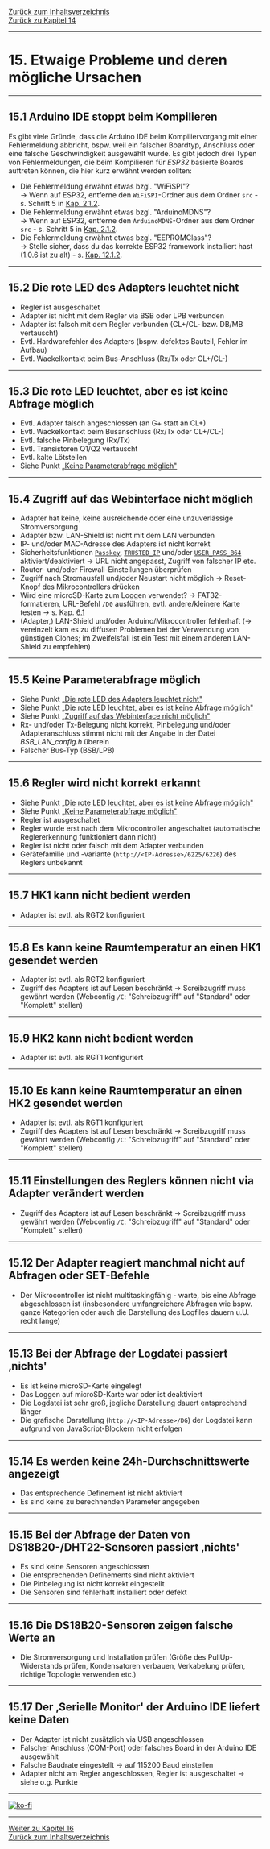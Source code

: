 [Zurück zum Inhaltsverzeichnis](inhaltsverzeichnis.md)  
[Zurück zu Kapitel 14](kap14.md)  
    
---
    
# 15. Etwaige Probleme und deren mögliche Ursachen
---
   
## 15.1 Arduino IDE stoppt beim Kompilieren  
Es gibt viele Gründe, dass die Arduino IDE beim Kompiliervorgang mit einer Fehlermeldung abbricht, bspw. weil ein falscher Boardtyp, Anschluss oder eine falsche Geschwindigkeit ausgewählt wurde. Es gibt jedoch drei Typen von Fehlermeldungen, die beim Kompilieren für *ESP32* basierte Boards auftreten können, die hier kurz erwähnt werden sollten:  
- Die Fehlermeldung erwähnt etwas bzgl. "WiFiSPI"?  
→ Wenn auf ESP32, entferne den `WiFiSPI`-Ordner aus dem Ordner `src` - s. Schritt 5 in [Kap. 2.1.2](kap02.md#212-installation-auf-dem-esp32).
- Die Fehlermeldung erwähnt etwas bzgl. "ArduinoMDNS"?  
→ Wenn auf ESP32, entferne den `ArduinoMDNS`-Ordner aus dem Ordner `src` - s. Schritt 5 in [Kap. 2.1.2](kap02.md#212-installation-auf-dem-esp32).
- Die Fehlermeldung erwähnt etwas bzgl. "EEPROMClass"?  
→ Stelle sicher, dass du das korrekte ESP32 framework installiert hast (1.0.6 ist zu alt) - s. [Kap. 12.1.2](kap12.md#1212-esp32).  
  
---
  
## 15.2 Die rote LED des Adapters leuchtet nicht

- Regler ist ausgeschaltet
- Adapter ist nicht mit dem Regler via BSB oder LPB verbunden
- Adapter ist falsch mit dem Regler verbunden (CL+/CL- bzw. DB/MB vertauscht)
- Evtl. Hardwarefehler des Adapters (bspw. defektes Bauteil, Fehler im Aufbau)
- Evtl. Wackelkontakt beim Bus-Anschluss (Rx/Tx oder CL+/CL-)  
    
---
    
## 15.3 Die rote LED leuchtet, aber es ist keine Abfrage möglich

- Evtl. Adapter falsch angeschlossen (an G+ statt an CL+)
- Evtl. Wackelkontakt beim Busanschluss (Rx/Tx oder CL+/CL-)
- Evtl. falsche Pinbelegung (Rx/Tx)
- Evtl. Transistoren Q1/Q2 vertauscht
- Evtl. kalte Lötstellen
- Siehe Punkt [„Keine Parameterabfrage möglich"](kap14.md#144-keine-parameterabfrage-möglich)  
    
---
    

## 15.4 Zugriff auf das Webinterface nicht möglich
- Adapter hat keine, keine ausreichende oder eine unzuverlässige Stromversorgung 
- Adapter bzw. LAN-Shield ist nicht mit dem LAN verbunden 
- IP- und/oder MAC-Adresse des Adapters ist nicht korrekt 
- Sicherheitsfunktionen [`Passkey`](kap05.md), [`TRUSTED_IP`](kap05.md) und/oder [`USER_PASS_B64`](kap05.md)
aktiviert/deaktiviert → URL nicht angepasst, Zugriff von falscher IP etc.
- Router- und/oder Firewall-Einstellungen überprüfen 
- Zugriff nach Stromausfall und/oder Neustart nicht möglich → Reset-Knopf des Mikrocontrollers drücken
- Wird eine microSD-Karte zum Loggen verwendet? → FAT32-formatieren, URL-Befehl `/D0` ausführen, 
evtl. andere/kleinere Karte testen → s. Kap. [6.1](kap06.md#61-loggen-von-daten) 
- (Adapter,) LAN-Shield und/oder Arduino/Mikrocontroller fehlerhaft (→ vereinzelt kam es zu diffusen
Problemen bei der Verwendung von günstigen Clones; im Zweifelsfall ist ein Test mit einem anderen LAN-Shield zu empfehlen)  

    
---
    

## 15.5 Keine Parameterabfrage möglich

- Siehe Punkt [„Die rote LED des Adapters leuchtet nicht"](kap15.md#151-die-rote-led-des-adapters-leuchtet-nicht)
- Siehe Punkt [„Die rote LED leuchtet, aber es ist keine Abfrage möglich"](kap15.md#152-die-rote-led-leuchtet-aber-es-ist-keine-abfrage-möglich)
- Siehe Punkt [„Zugriff auf das Webinterface nicht möglich"](kap15.md#153-zugriff-auf-das-webinterface-nicht-möglich)
- Rx- und/oder Tx-Belegung nicht korrekt, Pinbelegung und/oder Adapteranschluss
stimmt nicht mit der Angabe in der Datei *BSB_LAN_config.h* überein
- Falscher Bus-Typ (BSB/LPB)  
    
---
    

## 15.6 Regler wird nicht korrekt erkannt

- Siehe Punkt [„Die rote LED leuchtet, aber es ist keine Abfrage möglich"](kap15.md#152-die-rote-led-leuchtet-aber-es-ist-keine-abfrage-möglich)
- Siehe Punkt [„Keine Parameterabfrage möglich"](kap15.md#154-keine-parameterabfrage-möglich)  
- Regler ist ausgeschaltet
- Regler wurde erst nach dem Mikrocontroller angeschaltet (automatische Reglererkennung funktioniert dann nicht)
- Regler ist nicht oder falsch mit dem Adapter verbunden
- Gerätefamilie und -variante (`http://<IP-Adresse>/6225/6226`) des Reglers unbekannt  
    
---
    

## 15.7 HK1 kann nicht bedient werden

- Adapter ist evtl. als RGT2 konfiguriert  
    
---
    

## 15.8 Es kann keine Raumtemperatur an einen HK1 gesendet werden

- Adapter ist evtl. als RGT2 konfiguriert
- Zugriff des Adapters ist auf Lesen beschränkt → Screibzugriff muss gewährt werden (Webconfig `/C`: "Schreibzugriff" auf "Standard" oder "Komplett" stellen)  
    
---
    

## 15.9 HK2 kann nicht bedient werden

- Adapter ist evtl. als RGT1 konfiguriert  
    
---
    

## 15.10 Es kann keine Raumtemperatur an einen HK2 gesendet werden

- Adapter ist evtl. als RGT1 konfiguriert
- Zugriff des Adapters ist auf Lesen beschränkt → Screibzugriff muss gewährt werden (Webconfig `/C`: "Schreibzugriff" auf "Standard" oder "Komplett" stellen)  
    
---
    

## 15.11 Einstellungen des Reglers können nicht via Adapter verändert werden

- Zugriff des Adapters ist auf Lesen beschränkt → Screibzugriff muss gewährt werden (Webconfig `/C`: "Schreibzugriff" auf "Standard" oder "Komplett" stellen)  
    
---
    

## 15.12 Der Adapter reagiert manchmal nicht auf Abfragen oder SET-Befehle

- Der Mikrocontroller ist nicht multitaskingfähig - warte, bis eine Abfrage abgeschlossen ist (insbesondere umfangreichere Abfragen wie bspw. ganze Kategorien oder
auch die Darstellung des Logfiles dauern u.U. recht lange)  
    
---
    

## 15.13 Bei der Abfrage der Logdatei passiert ‚nichts'

- Es ist keine microSD-Karte eingelegt
- Das Loggen auf microSD-Karte war oder ist deaktiviert
- Die Logdatei ist sehr groß, jegliche Darstellung dauert entsprechend länger  
- Die grafische Darstellung (`http://<IP-Adresse>/DG`) der Logdatei kann aufgrund von JavaScript-Blockern nicht erfolgen  
    
---
    

## 15.14 Es werden keine 24h-Durchschnittswerte angezeigt

- Das entsprechende Definement ist nicht aktiviert
- Es sind keine zu berechnenden Parameter angegeben  
    
---
    

## 15.15 Bei der Abfrage der Daten von DS18B20-/DHT22-Sensoren passiert ‚nichts'

- Es sind keine Sensoren angeschlossen
- Die entsprechenden Definements sind nicht aktiviert
- Die Pinbelegung ist nicht korrekt eingestellt
- Die Sensoren sind fehlerhaft installiert oder defekt  
    
---
    

## 15.16 Die DS18B20-Sensoren zeigen falsche Werte an

- Die Stromversorgung und Installation prüfen (Größe des PullUp-Widerstands prüfen,
Kondensatoren verbauen, Verkabelung prüfen, richtige Topologie verwenden etc.)  
    
---
    

## 15.17 Der ‚Serielle Monitor' der Arduino IDE liefert keine Daten

- Der Adapter ist nicht zusätzlich via USB angeschlossen
- Falscher Anschluss (COM-Port) oder falsches Board in der Arduino IDE ausgewählt
- Falsche Baudrate eingestellt → auf 115200 Baud einstellen
- Adapter nicht am Regler angeschlossen, Regler ist ausgeschaltet → siehe o.g. Punkte  
       
---

[![ko-fi](https://ko-fi.com/img/githubbutton_sm.svg)](https://ko-fi.com/U6U5NPB51)    
   
---
    
     
     
[Weiter zu Kapitel 16](kap16.md)      
[Zurück zum Inhaltsverzeichnis](inhaltsverzeichnis.md)   
    



